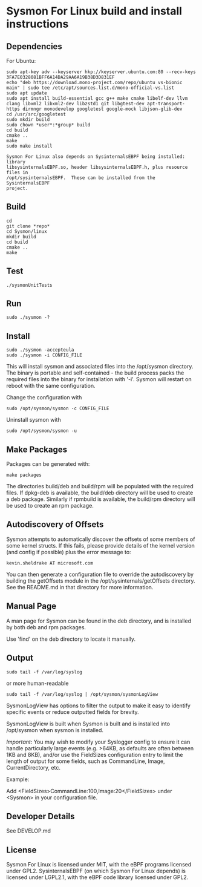 # Sysmon For Linux build and install instructions

## Dependencies
For Ubuntu:
```
sudo apt-key adv --keyserver hkp://keyserver.ubuntu.com:80 --recv-keys 3FA7E0328081BFF6A14DA29AA6A19B38D3D831EF
echo "deb https://download.mono-project.com/repo/ubuntu vs-bionic main" | sudo tee /etc/apt/sources.list.d/mono-official-vs.list
sudo apt update
sudo apt install build-essential gcc g++ make cmake libelf-dev llvm clang libxml2 libxml2-dev libzstd1 git libgtest-dev apt-transport-https dirmngr monodevelop googletest google-mock libjson-glib-dev
cd /usr/src/googletest
sudo mkdir build
sudo chown *user*:*group* build
cd build
cmake ..
make
sudo make install

Sysmon For Linux also depends on SysinternalsEBPF being installed: library
libsysinternalsEBPF.so, header libsysinternalsEBPF.h, plus resource files in
/opt/sysinternalsEBPF.  These can be installed from the SysinternalsEBPF
project.
```

## Build
```
cd
git clone *repo*
cd Sysmon/linux
mkdir build
cd build
cmake ..
make
```

## Test
```
./sysmonUnitTests
```

## Run
```
sudo ./sysmon -?
```

## Install
```
sudo ./sysmon -accepteula
sudo ./sysmon -i CONFIG_FILE
```
This will install sysmon and associated files into the /opt/sysmon directory.
The binary is portable and self-contained - the build process packs the
required files into the binary for installation with '-i'. Sysmon will restart
on reboot with the same configuration.

Change the configuration with
```
sudo /opt/sysmon/sysmon -c CONFIG_FILE
```

Uninstall sysmon with
```
sudo /opt/sysmon/sysmon -u
```

## Make Packages
Packages can be generated with:
```
make packages
```
The directories build/deb and build/rpm will be populated with the required
files. If dpkg-deb is available, the build/deb directory will be used to create
a deb package. Similarly if rpmbuild is available, the build/rpm directory will
be used to create an rpm package.

## Autodiscovery of Offsets
Sysmon attempts to automatically discover the offsets of some members of some
kernel structs. If this fails, please provide details of the kernel version
(and config if possible) plus the error message to:
```
kevin.sheldrake AT microsoft.com
```
You can then generate a configuration file to override the autodiscovery by
building the getOffsets module in the /opt/sysinternals/getOffsets directory.
See the README.md in that directory for more information.

## Manual Page
A man page for Sysmon can be found in the deb directory, and is installed by
both deb and rpm packages.

Use 'find' on the deb directory to locate it manually.

## Output
```
sudo tail -f /var/log/syslog
```
or more human-readable
```
sudo tail -f /var/log/syslog | /opt/sysmon/sysmonLogView
```

SysmonLogView has options to filter the output to make it easy to identify
specific events or reduce outputted fields for brevity.

SysmonLogView is built when Sysmon is built and is installed into /opt/sysmon
when sysmon is installed.

*Important*: You may wish to modify your Syslogger config to ensure it can
handle particularly large events (e.g. >64KB, as defaults are often between 1KB
and 8KB), and/or use the FieldSizes configuration entry to limit the length of
output for some fields, such as CommandLine, Image, CurrentDirectory, etc.

Example:

Add \<FieldSizes\>CommandLine:100,Image:20\</FieldSizes\> under
\<Sysmon\> in your configuration file.

## Developer Details
See DEVELOP.md

## License
Sysmon For Linux is licensed under MIT, with the eBPF programs licensed under
GPL2.  SysinternalsEBPF (on which Sysmon For Linux depends) is licensed under
LGPL2.1, with the eBPF code library licensed under GPL2.

